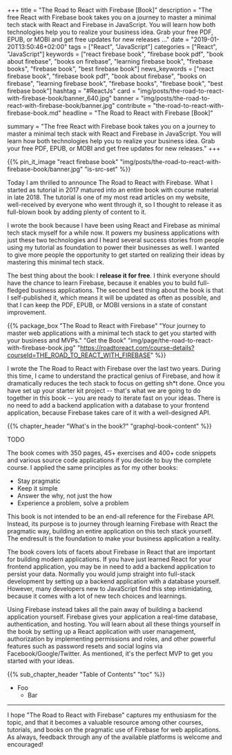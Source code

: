 +++
title = "The Road to React with Firebase [Book]"
description = "The free React with Firebase book takes you on a journey to master a minimal tech stack with React and Firebase in JavaScript. You will learn how both technologies help you to realize your business idea. Grab your free PDF, EPUB, or MOBI and get free updates for new releases ..."
date = "2019-01-20T13:50:46+02:00"
tags = ["React", "JavaScript"]
categories = ["React", "JavaScript"]
keywords = ["react firebase book", "firebase book pdf", "book about firebase", "books on firebase", "learning firebase book", "firebase books", "firebase book", "best firebase book"]
news_keywords = ["react firebase book", "firebase book pdf", "book about firebase", "books on firebase", "learning firebase book", "firebase books", "firebase book", "best firebase book"]
hashtag = "#ReactJs"
card = "img/posts/the-road-to-react-with-firebase-book/banner_640.jpg"
banner = "img/posts/the-road-to-react-with-firebase-book/banner.jpg"
contribute = "the-road-to-react-with-firebase-book.md"
headline = "The Road to React with Firebase [Book]"

summary = "The free React with Firebase book takes you on a journey to master a minimal tech stack with React and Firebase in JavaScript. You will learn how both technologies help you to realize your business idea. Grab your free PDF, EPUB, or MOBI and get free updates for new releases."
+++

{{% pin_it_image "react firebase book" "img/posts/the-road-to-react-with-firebase-book/banner.jpg" "is-src-set" %}}

Today I am thrilled to announce The Road to React with Firebase. What I started as tutorial in 2017 matured into an entire book with course material in late 2018. The tutorial is one of my most read articles on my website, well-received by everyone who went through it, so I thought to release it as full-blown book by adding plenty of content to it.

I wrote the book because I have been using React and Firebase as minimal tech stack myself for a while now. It powers my business applications with just these two technologies and I heard several success stories from people using my tutorial as foundation to power their businesses as well. I wanted to give more people the opportunity to get started on realizing their ideas by mastering this minimal tech stack.

The best thing about the book: I **release it for free**. I think everyone should have the chance to learn Firebase, because it enables you to build full-fledged business applications. The second best thing about the book is that I self-published it, which means it will be updated as often as possible, and that I can keep the PDF, EPUB, or MOBI versions in a state of constant improvement.

{{% package_box "The Road to React with Firebase" "Your journey to master web applications with a minimal tech stack to get you started with your business and MVPs." "Get the Book" "img/page/the-road-to-react-with-firebase-book.jpg" "https://roadtoreact.com/course-details?courseId=THE_ROAD_TO_REACT_WITH_FIREBASE" %}}

I wrote the The Road to React with Firebase over the last two years. During this time, I came to understand the practical genius of Firebase, and how it dramatically reduces the tech stack to focus on getting sh*t done. Once you have set up your starter kit project -- that's what we are going to do together in this book -- you are ready to iterate fast on your ideas. There is no need to add a backend application with a database to your frontend application, because Firebase takes care of it with a well-designed API.

{{% chapter_header "What's in the book?" "graphql-book-content" %}}

TODO

The book comes with 350 pages, 45+ exercises and 400+ code snippets and various source code applications if you decide to buy the complete course. I applied the same principles as for my other books:

* Stay pragmatic
* Keep it simple
* Answer the why, not just the how
* Experience a problem, solve a problem

This book is not intended to be an end-all reference for the Firebase API. Instead, its purpose is to journey through learning Firebase with React the pragmatic way, building an entire application on this tech stack yourself. The endresult is the foundation to make your business application a reality.

The book covers lots of facets about Firebase in React that are important for building modern applications. If you have just learned React for your frontend application, you may be in need to add a backend application to persist your data. Normally you would jump straight into full-stack development by setting up a backend application with a database yourself. However, many developers new to JavaScript find this step intimidating, because it comes with a lot of new tech choices and learnings.

Using Firebase instead takes all the pain away of building a backend application yourself. Firebase gives your application a real-time database, authentication, and hosting. You will learn about all these things yourself in the book by setting up a React application with user management, authorization by implementing permissions and roles, and other powerful features such as password resets and social logins via Facebook/Google/Twitter. As mentioned, it's the perfect MVP to get you started with your ideas.

{{% sub_chapter_header "Table of Contents" "toc" %}}

* Foo
  * Bar

<hr class="section-divider">

I hope "The Road to React with Firebase" captures my enthusiasm for the topic, and that it becomes a valuable resource among other courses, tutorials, and books on the pragmatic use of Firebase for web applications. As always, feedback through any of the available platforms is welcome and encouraged!





